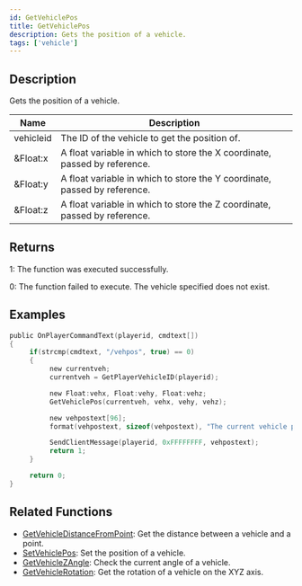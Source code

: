 ```yaml
---
id: GetVehiclePos
title: GetVehiclePos
description: Gets the position of a vehicle.
tags: ['vehicle']
---
```


## Description

Gets the position of a vehicle.


| Name | Description |
|------|-------------|
|vehicleid | The ID of the vehicle to get the position of.|
|&Float:x | A float variable in which to store the X coordinate, passed by reference.|
|&Float:y | A float variable in which to store the Y coordinate, passed by reference.|
|&Float:z | A float variable in which to store the Z coordinate, passed by reference.|


## Returns

 1: The function was executed successfully. 

 0: The function failed to execute. The vehicle specified does not exist.


## Examples


```c
public OnPlayerCommandText(playerid, cmdtext[])
{
     if(strcmp(cmdtext, "/vehpos", true) == 0)
     {
          new currentveh;
          currentveh = GetPlayerVehicleID(playerid);

          new Float:vehx, Float:vehy, Float:vehz;
          GetVehiclePos(currentveh, vehx, vehy, vehz);

          new vehpostext[96];
          format(vehpostext, sizeof(vehpostext), "The current vehicle positions are: %f, %f, %f", vehx, vehy, vehz);

          SendClientMessage(playerid, 0xFFFFFFFF, vehpostext);
          return 1;
     }

     return 0;
}
```


## Related Functions


-  [GetVehicleDistanceFromPoint](../functions/GetVehicleDistanceFromPoint.md): Get the distance between a vehicle and a point.
-  [SetVehiclePos](../functions/SetVehiclePos.md): Set the position of a vehicle.
-  [GetVehicleZAngle](../functions/GetVehicleZAngle.md): Check the current angle of a vehicle.
-  [GetVehicleRotation](../functions/GetVehicleRotation.md): Get the rotation of a vehicle on the XYZ axis.